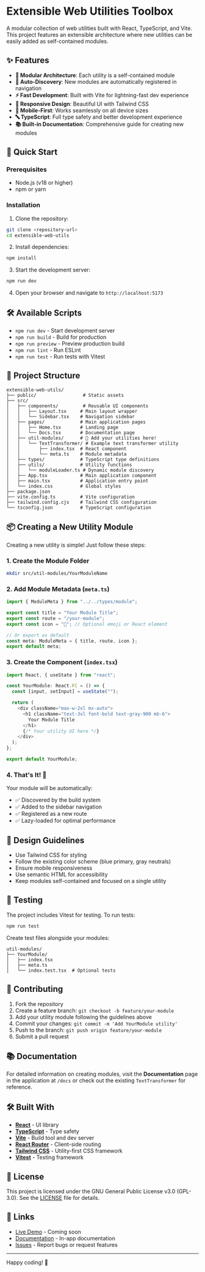 # Extensible Web Utilities Toolbox

A modular collection of web utilities built with React, TypeScript, and Vite. This project features an extensible architecture where new utilities can be easily added as self-contained modules.

## ✨ Features

- **🔧 Modular Architecture**: Each utility is a self-contained module
- **🚀 Auto-Discovery**: New modules are automatically registered in navigation
- **⚡ Fast Development**: Built with Vite for lightning-fast dev experience
- **🎨 Responsive Design**: Beautiful UI with Tailwind CSS
- **📱 Mobile-First**: Works seamlessly on all device sizes
- **🔤 TypeScript**: Full type safety and better development experience
- **📚 Built-in Documentation**: Comprehensive guide for creating new modules

## 🚀 Quick Start

### Prerequisites

- Node.js (v18 or higher)
- npm or yarn

### Installation

1. Clone the repository:

```bash
git clone <repository-url>
cd extensible-web-utils
```

2. Install dependencies:

```bash
npm install
```

3. Start the development server:

```bash
npm run dev
```

4. Open your browser and navigate to `http://localhost:5173`

## 🛠️ Available Scripts

- `npm run dev` - Start development server
- `npm run build` - Build for production
- `npm run preview` - Preview production build
- `npm run lint` - Run ESLint
- `npm run test` - Run tests with Vitest

## 📁 Project Structure

```
extensible-web-utils/
├── public/                 # Static assets
├── src/
│   ├── components/         # Reusable UI components
│   │   ├── Layout.tsx     # Main layout wrapper
│   │   └── Sidebar.tsx    # Navigation sidebar
│   ├── pages/             # Main application pages
│   │   ├── Home.tsx       # Landing page
│   │   └── Docs.tsx       # Documentation page
│   ├── util-modules/      # 🎯 Add your utilities here!
│   │   └── TextTransformer/ # Example text transformer utility
│   │       ├── index.tsx  # React component
│   │       └── meta.ts    # Module metadata
│   ├── types/             # TypeScript type definitions
│   ├── utils/             # Utility functions
│   │   └── moduleLoader.ts # Dynamic module discovery
│   ├── App.tsx            # Main application component
│   ├── main.tsx           # Application entry point
│   └── index.css          # Global styles
├── package.json
├── vite.config.ts         # Vite configuration
├── tailwind.config.cjs    # Tailwind CSS configuration
└── tsconfig.json          # TypeScript configuration
```

## 📦 Creating a New Utility Module

Creating a new utility is simple! Just follow these steps:

### 1. Create the Module Folder

```bash
mkdir src/util-modules/YourModuleName
```

### 2. Add Module Metadata (`meta.ts`)

```typescript
import { ModuleMeta } from "../../types/module";

export const title = "Your Module Title";
export const route = "/your-module";
export const icon = "🔧"; // Optional emoji or React element

// Or export as default
const meta: ModuleMeta = { title, route, icon };
export default meta;
```

### 3. Create the Component (`index.tsx`)

```typescript
import React, { useState } from "react";

const YourModule: React.FC = () => {
  const [input, setInput] = useState("");

  return (
    <div className="max-w-2xl mx-auto">
      <h1 className="text-3xl font-bold text-gray-900 mb-6">
        Your Module Title
      </h1>
      {/* Your utility UI here */}
    </div>
  );
};

export default YourModule;
```

### 4. That's It! 🎉

Your module will be automatically:

- ✅ Discovered by the build system
- ✅ Added to the sidebar navigation
- ✅ Registered as a new route
- ✅ Lazy-loaded for optimal performance

## 🎨 Design Guidelines

- Use Tailwind CSS for styling
- Follow the existing color scheme (blue primary, gray neutrals)
- Ensure mobile responsiveness
- Use semantic HTML for accessibility
- Keep modules self-contained and focused on a single utility

## 🧪 Testing

The project includes Vitest for testing. To run tests:

```bash
npm run test
```

Create test files alongside your modules:

```
util-modules/
├── YourModule/
│   ├── index.tsx
│   ├── meta.ts
│   └── index.test.tsx  # Optional tests
```

## 🤝 Contributing

1. Fork the repository
2. Create a feature branch: `git checkout -b feature/your-module`
3. Add your utility module following the guidelines above
4. Commit your changes: `git commit -m 'Add YourModule utility'`
5. Push to the branch: `git push origin feature/your-module`
6. Submit a pull request

## 📚 Documentation

For detailed information on creating modules, visit the **Documentation** page in the application at `/docs` or check out the existing `TextTransformer` for reference.

## 🛠️ Built With

- **[React](https://reactjs.org/)** - UI library
- **[TypeScript](https://www.typescriptlang.org/)** - Type safety
- **[Vite](https://vitejs.dev/)** - Build tool and dev server
- **[React Router](https://reactrouter.com/)** - Client-side routing
- **[Tailwind CSS](https://tailwindcss.com/)** - Utility-first CSS framework
- **[Vitest](https://vitest.dev/)** - Testing framework

## 📄 License

This project is licensed under the GNU General Public License v3.0 (GPL-3.0). See the [LICENSE](LICENSE) file for details.

## 🔗 Links

- [Live Demo](#) - Coming soon
- [Documentation](http://localhost:5173/docs) - In-app documentation
- [Issues](../../issues) - Report bugs or request features

---

Happy coding! 🚀
